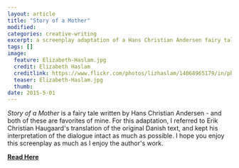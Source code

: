 ```yaml
---
layout: article
title: "Story of a Mother"
modified:
categories: creative-writing
excerpt: a screenplay adaptation of a Hans Christian Andersen fairy tale
tags: []
image:
  feature: Elizabeth-Haslam.jpg
  credit: Elizabeth Haslam
  creditlink: https://www.flickr.com/photos/lizhaslam/14068965179/in/photolist-nre8ca-odWicy-3ay81x-vv8xQ-9H8q8G-rHcbJR-KQTw4-6kXWNF-nf9WMz-yUH1P-4ogA9G-fuquuM-eFL7E3-gfzxDs-KQjx8-ar47ge-oa6Ghh-fimRCH-3U53w-8Fw31Q-9W4Hz2-ohM9JC-rRUYjU-4MmX2c-fzSXv6-Y3E8W-6mXQRJ-bCNHxh-4m49hq-dhUFVC-dVwD8-anFTsj-7ZFBYE-56BNv2-6SB8Gu-hq23HN-8zDN87-pSxUur-7iY4cE-dVeHb-7FtkzP-7ZSbCw-57R2sA-9FAQLz-ndh7zW-4JKJEp-fFLsjK-9FaLMF-f7qnCs-5u9aas
  teaser: Elizabeth-Haslam.jpg
  thumb:
date: 2015-5-01
---
```


*Story of a Mother* is a fairy tale written by Hans Christian Andersen - and both of these are favorites of mine.  For this adaptation, I referred to Erik Christian Haugaard's translation of the original Danish text, and kept his interpretation of the dialogue intact as much as possible.  I hope you enjoy this screenplay as much as I enjoy the author's work.

[**Read Here**](https://drive.google.com/file/d/0ByNSDE0eceDFdlNydXprc1VMNHM/view?usp=sharing)
